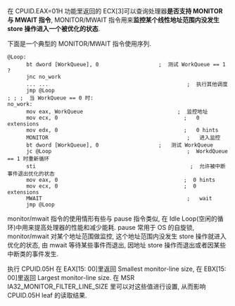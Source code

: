 在 CPUID.EAX=01H 功能里返回的 ECX[3]可以查询处理器**是否支持 MONITOR 与 MWAIT 指令**, MONITOR/MWAIT 指令用来**监控某个线性地址范围内没发生 store 操作进入一个被优化的状态**.

下面是一个典型的 MONITOR/MWAIT 指令使用序列.

```assembly
@Loop:
      bt dword [WorkQueue], 0                   ;  测试 WorkQueue == 1 ?
      jnc no_work
      ... ...                                            ;  执行其他调度
      jmp @Loop
; ; ;  当 WorkQueue == 0 时:
no_work:
      mov eax, WorkQueue                              ;  监控地址
      mov ecx, 0                                        ;   0 extensions
      mov edx, 0                                        ;   0 hints
      MONITOR                                            ;   进入监控
      bt dword [WorkQueue], 0                   ;   测试 WorkQueue
      jc @Loop                                           ;  WorkdQueue == 1 时重新循环
      sti                                                 ;  允许被中断事件退出优化的状态
      mov eax, 0                                        ;  0 hints
      mov ecx, 0                                        ;  0 extensions
      MWAIT                                              ;   wait
      jmp @Loop
```

monitor/mwait 指令的使用情形有些与 pause 指令类似, 在 Idle Loop(空闲的循环)中用来提高处理器的性能和减少能耗. pause 常用于 OS 的自旋锁, monitor/mwait 对某个地址范围做监控, 这个地址范围内没发生 store 操作就进入优化的状态, 由 mwait 等待某些事件而退出, 因地址 store 操作而退出或者因某些中断类的事件发生.

执行 CPUID.05H 在 EAX[15: 00]里返回 Smallest monitor\-line size, 在 EBX[15: 00]里返回 Largest monitor\-line size. 在 MSR IA32\_MONITOR\_FILTER\_LINE\_SIZE 里可以对这些值进行设置, 从而影响 CPUID.05H leaf 的读取结果.
